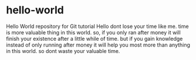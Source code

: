 # hello-world
Hello World repository for Git tutorial
Hello dont lose your time like me. time is more valuable thing in this world. so, if you only ran after money it will finish your existence after a little while of time. but if you gain knowledge instead of only running after money it will help you most more than anything in this world. so dont waste your valuable time.
